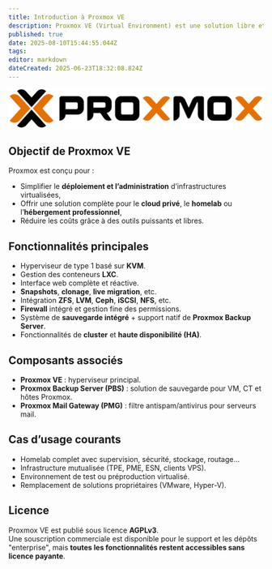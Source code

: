 ```yaml
---
title: Introduction à Proxmox VE
description: Proxmox VE (Virtual Environment) est une solution libre et open-source de virtualisation basée sur Debian. Elle permet d’héberger et de gérer à la fois des machines virtuelles et des conteneurs Linux, avec une interface web centralisée.
published: true
date: 2025-08-10T15:44:55.044Z
tags: 
editor: markdown
dateCreated: 2025-06-23T18:32:08.824Z
---
```


![logo_proxmox.svg](/proxmox/logo_proxmox.svg)

## Objectif de Proxmox VE

Proxmox est conçu pour :
- Simplifier le **déploiement et l’administration** d’infrastructures virtualisées,
- Offrir une solution complète pour le **cloud privé**, le **homelab** ou l’**hébergement professionnel**,
- Réduire les coûts grâce à des outils puissants et libres.



## Fonctionnalités principales

- Hyperviseur de type 1 basé sur **KVM**.
- Gestion des conteneurs **LXC**.
- Interface web complète et réactive.
- **Snapshots**, **clonage**, **live migration**, etc.
- Intégration **ZFS**, **LVM**, **Ceph**, **iSCSI**, **NFS**, etc.
- **Firewall** intégré et gestion fine des permissions.
- Système de **sauvegarde intégré** + support natif de **Proxmox Backup Server**.
- Fonctionnalités de **cluster** et **haute disponibilité (HA)**.



## Composants associés

- **Proxmox VE** : hyperviseur principal.
- **Proxmox Backup Server (PBS)** : solution de sauvegarde pour VM, CT et hôtes Proxmox.
- **Proxmox Mail Gateway (PMG)** : filtre antispam/antivirus pour serveurs mail.



## Cas d’usage courants

- Homelab complet avec supervision, sécurité, stockage, routage...
- Infrastructure mutualisée (TPE, PME, ESN, clients VPS).
- Environnement de test ou préproduction virtualisé.
- Remplacement de solutions propriétaires (VMware, Hyper-V).


## Licence

Proxmox VE est publié sous licence **AGPLv3**.  
Une souscription commerciale est disponible pour le support et les dépôts "enterprise", mais **toutes les fonctionnalités restent accessibles sans licence payante**.